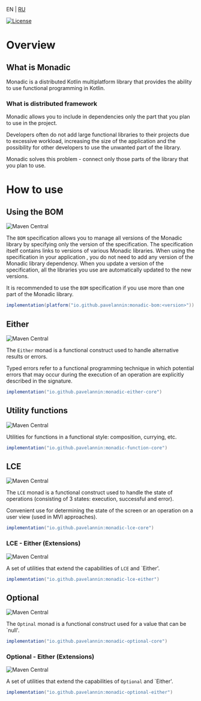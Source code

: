 EN | [RU](README-RU.md)

[![License](https://img.shields.io/badge/License-Apache%202.0-blue.svg)](https://opensource.org/licenses/Apache-2.0)

# Overview
## What is Monadic
Monadic is a distributed Kotlin multiplatform library that provides the ability to use functional programming in Kotlin.

### What is distributed framework
Monadic allows you to include in dependencies only the part that you plan to use in the project.

Developers often do not add large functional libraries to their projects due to excessive workload,
increasing the size of the application and the possibility for other developers to use the unwanted part of the library.

Monadic solves this problem - connect only those parts of the library that you plan to use.

# How to use
## Using the BOM
![Maven Central](https://img.shields.io/maven-central/v/io.github.pavelannin/monadic-bom?label=monadic-bom)

The `BOM` specification allows you to manage all versions of the Monadic library by specifying only the version of the specification.
The specification itself contains links to versions of various Monadic libraries. When using the specification in your application ,
you do not need to add any version of the Monadic library dependency. When you update a version of the specification,
all the libraries you use are automatically updated to the new versions.

It is recommended to use the `BOM` specification if you use more than one part of the Monadic library.

```gradle
implementation(platform("io.github.pavelannin:monadic-bom:<version>"))
```

## Either
![Maven Central](https://img.shields.io/maven-central/v/io.github.pavelannin/monadic-either-core?label=monadic-either-core)

The `Either` monad is a functional construct used to handle alternative results or errors.

Typed errors refer to a functional programming technique in which potential errors
that may occur during the execution of an operation are explicitly described in the signature.

```gradle
implementation("io.github.pavelannin:monadic-either-core")
```

## Utility functions
![Maven Central](https://img.shields.io/maven-central/v/io.github.pavelannin/monadic-function-core?label=monadic-function-core)

Utilities for functions in a functional style: composition, currying, etc.

```gradle
implementation("io.github.pavelannin:monadic-function-core")
```

## LCE
![Maven Central](https://img.shields.io/maven-central/v/io.github.pavelannin/monadic-lce-core?label=monadic-lce-core)

The `LCE` monad is a functional construct used to handle the state of operations (consisting of 3 states: execution,
successful and error).

Convenient use for determining the state of the screen or an operation on a user view
(used in MVI approaches).

```gradle
implementation("io.github.pavelannin:monadic-lce-core")
```

### LCE - Either (Extensions)
![Maven Central](https://img.shields.io/maven-central/v/io.github.pavelannin/monadic-lce-either?label=monadic-lce-either)

A set of utilities that extend the capabilities of `LCE` and `Either'.

```gradle
implementation("io.github.pavelannin:monadic-lce-either")
```

## Optional
![Maven Central](https://img.shields.io/maven-central/v/io.github.pavelannin/monadic-optional-core?label=monadic-optional-core)

The `Optinal` monad is a functional construct used for a value that can be `null'.

```gradle
implementation("io.github.pavelannin:monadic-optional-core")
```

### Optional - Either (Extensions)
![Maven Central](https://img.shields.io/maven-central/v/io.github.pavelannin/monadic-optional-either?label=monadic-optional-either)

A set of utilities that extend the capabilities of `Optional` and `Either'.

```gradle
implementation("io.github.pavelannin:monadic-optional-either")
```
